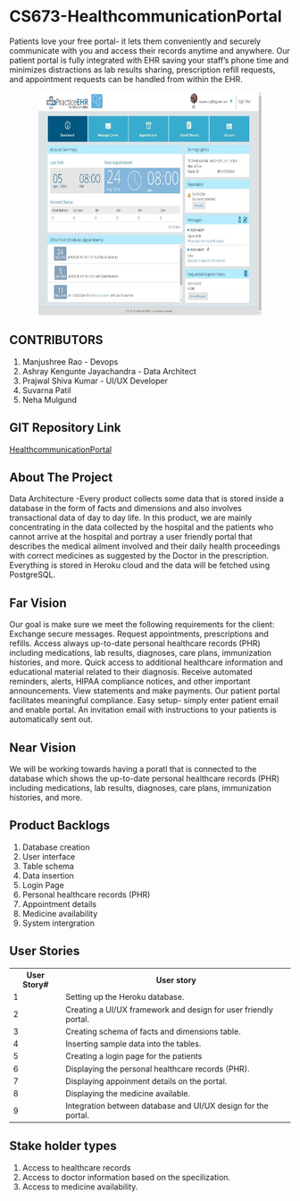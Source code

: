 # CS673-HealthcommunicationPortal

Patients love your free portal- it lets them conveniently and securely communicate with you and access their records anytime and anywhere. Our patient portal is fully integrated with EHR saving your staff’s phone time and minimizes distractions as lab results sharing, prescription refill requests, and appointment requests can be handled from within the EHR.

<p align="center">
  <a href="https://github.com/ashraykengunte/CS673-HealthcommunicationPortal">
    <img src="PortalImage.jpg" alt="Logo" width="400" height="400">
  </a>


## CONTRIBUTORS 
1. Manjushree Rao - Devops
2. Ashray Kengunte Jayachandra - Data Architect
3. Prajwal Shiva Kumar - UI/UX Developer
4. Suvarna Patil
5. Neha Mulgund

## GIT Repository Link
[HealthcommunicationPortal](https://github.com/ManjushreeRao/CS673-HealthcommunicationPortal)

## About The Project
Data Architecture -Every product collects some data that is stored inside a database in the form of facts and dimensions and also involves transactional data of day to day life. In this product, we are mainly concentrating in the data collected by the hospital and the patients who cannot arrive at the hospital and portray a user friendly portal that describes the medical ailment involved and their daily health proceedings with correct medicines as suggested by the Doctor in the prescription. Everything is stored in Heroku cloud and the data will be fetched using PostgreSQL. 

## Far Vision 
  Our goal is make sure we meet the following requirements for the client:
  Exchange secure messages.
  Request appointments, prescriptions and refills.
  Access always up-to-date personal healthcare records (PHR) including medications, lab results, diagnoses, care plans, immunization histories, and more.
  Quick access to additional healthcare information and educational material related to their diagnosis.
  Receive automated reminders, alerts, HIPAA compliance notices, and other important announcements.
  View statements and make payments.
  Our patient portal facilitates meaningful compliance.
  Easy setup- simply enter patient email and enable portal. 
  An invitation email with instructions to your patients is automatically sent out.

## Near Vision
  We will be working towards having a poratl that is connected to the database which shows the up-to-date personal healthcare records (PHR) including medications, lab results,     diagnoses, care plans, immunization histories, and more.
  
## Product Backlogs
  
  1. Database creation
  2. User interface
  3. Table schema
  4. Data insertion
  5. Login Page
  6. Personal healthcare records (PHR)
  7. Appointment details
  8. Medicine availability
  9. System intergration
  
  
## User Stories
  
<table>
  <tr>
    <th>User Story#</th>
    <th>User story</th>
  </tr>
  <tr>
    <td>1</td>
    <td>Setting up the Heroku database.</td>
  </tr>
  <tr>
    <td>2</td>
    <td>Creating a UI/UX framework and design for user friendly portal.</td>
  </tr>
    <tr>
    <td>3</td>
    <td>Creating schema of facts and dimensions table.</td>
  </tr>
    <tr>
    <td>4</td>
    <td>Inserting sample data into the tables.</td>
  </tr>
     <tr>
    <td>5</td>
    <td>Creating a login page for the patients</td>
  </tr> 
   <tr>
    <td>6</td>
    <td>Displaying the personal healthcare records (PHR).</td>
  </tr>
   <tr>
    <td>7</td>
    <td>Displaying appoinment details on the portal.</td>
  </tr>  
   <tr>
    <td>8</td>
    <td>Displaying the medicine available.</td>
  </tr>
     <tr>
    <td>9</td>
    <td>Integration between database and UI/UX design for the portal.</td>
  </tr>
</table>
  
## Stake holder types
  1. Access to healthcare records
  2. Access to doctor information based on the specilization.
  3. Access to medicine availability.
  
  

